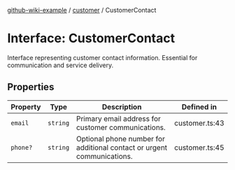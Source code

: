 [github-wiki-example](../wiki/Home) / [customer](../wiki/customer) / CustomerContact

# Interface: CustomerContact

Interface representing customer contact information.
Essential for communication and service delivery.

## Properties

| Property | Type | Description | Defined in |
| ------ | ------ | ------ | ------ |
| `email` | `string` | Primary email address for customer communications. | customer.ts:43 |
| `phone?` | `string` | Optional phone number for additional contact or urgent communications. | customer.ts:45 |
